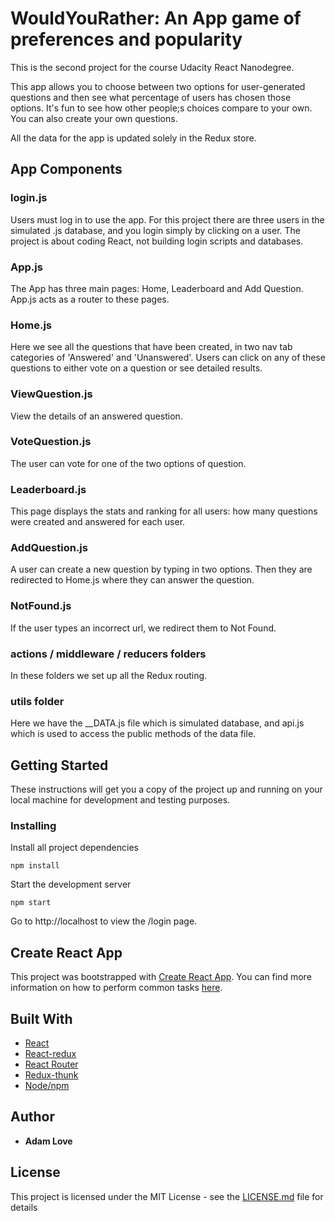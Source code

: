 # WouldYouRather: An App game of preferences and popularity

This is the second project for the course Udacity React Nanodegree.

This app allows you to choose between two options for user-generated questions and then see what percentage of users has chosen those options. It's fun to see how other people;s choices compare to your own. You can also create your own questions.

All the data for the app is updated solely in the Redux store. 

## App Components

### login.js

Users must log in to use the app. For this project there are three users in the simulated .js database, and you login simply by clicking on a user. The project is about coding React, not building login scripts and databases.

### App.js

The App has three main pages: Home, Leaderboard and Add Question. App.js acts as a router to these pages. 

### Home.js

Here we see all the questions that have been created, in two nav tab categories of 'Answered' and 'Unanswered'. Users can click on any of these questions to either vote on a question or see detailed results.

### ViewQuestion.js

View the details of an answered question.

### VoteQuestion.js

The user can vote for one of the two options of question. 

### Leaderboard.js

This page displays the stats and ranking for all users: how many questions were created and answered for each user.

### AddQuestion.js

A user can create a new question by typing in two options. Then they are redirected to Home.js where they can answer the question.

### NotFound.js

If the user types an incorrect url, we redirect them to Not Found.

### actions / middleware / reducers folders

In these folders we set up all the Redux routing.

### utils folder

Here we have the __DATA.js file which is simulated database, and api.js which is used to access the public methods of the data file.

## Getting Started

These instructions will get you a copy of the project up and running on your local machine for development and testing purposes.

### Installing

Install all project dependencies

```
npm install
```

Start the development server

```
npm start
```
Go to http://localhost to view the /login page.

## Create React App

This project was bootstrapped with [Create React App](https://github.com/facebookincubator/create-react-app). You can find more information on how to perform common tasks [here](https://github.com/facebookincubator/create-react-app/blob/master/packages/react-scripts/template/README.md).

## Built With

* [React](https://github.com/facebook/react)
* [React-redux](https://github.com/reduxjs/react-redux)
* [React Router](https://github.com/ReactTraining/react-router)
* [Redux-thunk](https://github.com/reduxjs/redux-thunk)
* [Node/npm](https://github.com/nodejs/node)

## Author

* **Adam Love**

## License

This project is licensed under the MIT License - see the [LICENSE.md](LICENSE.md) file for details

